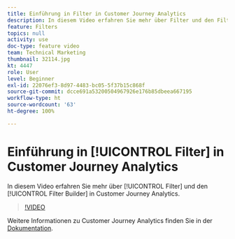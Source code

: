 ```yaml
---
title: Einführung in Filter in Customer Journey Analytics
description: In diesem Video erfahren Sie mehr über Filter und den Filter Builder in Adobe Customer Journey Analytics.
feature: Filters
topics: null
activity: use
doc-type: feature video
team: Technical Marketing
thumbnail: 32114.jpg
kt: 4447
role: User
level: Beginner
exl-id: 22076ef3-8d97-4483-bc05-5f37b15c868f
source-git-commit: dcce691a53200504967926e176b85dbeea667195
workflow-type: ht
source-wordcount: '63'
ht-degree: 100%

---
```


# Einführung in [!UICONTROL Filter] in Customer Journey Analytics

In diesem Video erfahren Sie mehr über [!UICONTROL Filter] und den [!UICONTROL Filter Builder] in Customer Journey Analytics.

>[!VIDEO](https://video.tv.adobe.com/v/32114/?quality=12)

Weitere Informationen zu Customer Journey Analytics finden Sie in der [Dokumentation](https://docs.adobe.com/content/help/de-DE/analytics-platform/using/cja-landing.html).
